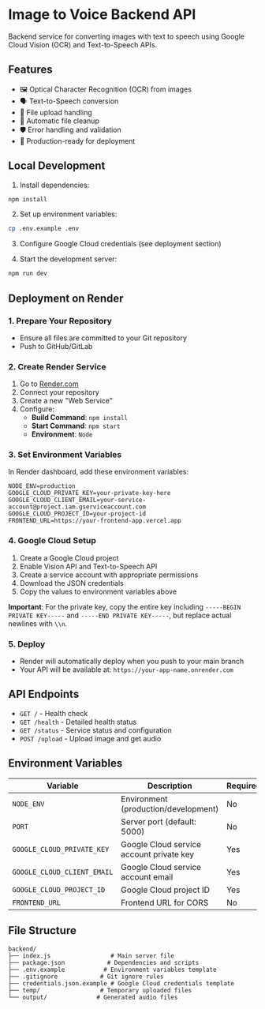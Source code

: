 # Image to Voice Backend API

Backend service for converting images with text to speech using Google Cloud Vision (OCR) and Text-to-Speech APIs.

## Features

- 🖼️ Optical Character Recognition (OCR) from images
- 🗣️ Text-to-Speech conversion
- 📁 File upload handling
- 🔄 Automatic file cleanup
- 🛡️ Error handling and validation
- 🚀 Production-ready for deployment

## Local Development

1. Install dependencies:

```bash
npm install
```

2. Set up environment variables:

```bash
cp .env.example .env
```

3. Configure Google Cloud credentials (see deployment section)

4. Start the development server:

```bash
npm run dev
```

## Deployment on Render

### 1. Prepare Your Repository

- Ensure all files are committed to your Git repository
- Push to GitHub/GitLab

### 2. Create Render Service

1. Go to [Render.com](https://render.com)
2. Connect your repository
3. Create a new "Web Service"
4. Configure:
   - **Build Command**: `npm install`
   - **Start Command**: `npm start`
   - **Environment**: `Node`

### 3. Set Environment Variables

In Render dashboard, add these environment variables:

```
NODE_ENV=production
GOOGLE_CLOUD_PRIVATE_KEY=your-private-key-here
GOOGLE_CLOUD_CLIENT_EMAIL=your-service-account@project.iam.gserviceaccount.com
GOOGLE_CLOUD_PROJECT_ID=your-project-id
FRONTEND_URL=https://your-frontend-app.vercel.app
```

### 4. Google Cloud Setup

1. Create a Google Cloud project
2. Enable Vision API and Text-to-Speech API
3. Create a service account with appropriate permissions
4. Download the JSON credentials
5. Copy the values to environment variables above

**Important**: For the private key, copy the entire key including `-----BEGIN PRIVATE KEY-----` and `-----END PRIVATE KEY-----`, but replace actual newlines with `\\n`.

### 5. Deploy

- Render will automatically deploy when you push to your main branch
- Your API will be available at: `https://your-app-name.onrender.com`

## API Endpoints

- `GET /` - Health check
- `GET /health` - Detailed health status
- `GET /status` - Service status and configuration
- `POST /upload` - Upload image and get audio

## Environment Variables

| Variable                    | Description                              | Required |
| --------------------------- | ---------------------------------------- | -------- |
| `NODE_ENV`                  | Environment (production/development)     | No       |
| `PORT`                      | Server port (default: 5000)              | No       |
| `GOOGLE_CLOUD_PRIVATE_KEY`  | Google Cloud service account private key | Yes      |
| `GOOGLE_CLOUD_CLIENT_EMAIL` | Google Cloud service account email       | Yes      |
| `GOOGLE_CLOUD_PROJECT_ID`   | Google Cloud project ID                  | Yes      |
| `FRONTEND_URL`              | Frontend URL for CORS                    | No       |

## File Structure

```
backend/
├── index.js                 # Main server file
├── package.json            # Dependencies and scripts
├── .env.example           # Environment variables template
├── .gitignore            # Git ignore rules
├── credentials.json.example # Google Cloud credentials template
├── temp/                 # Temporary uploaded files
└── output/              # Generated audio files
```
